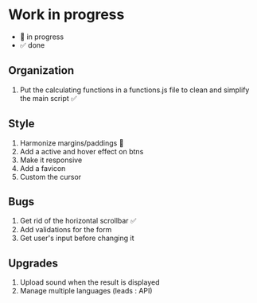 # Work in progress

- 🚀  in progress
- ✅  done

## Organization

1. Put the calculating functions in a functions.js file to clean and simplify the main script ✅  

## Style  

1. Harmonize margins/paddings 🚀
2. Add a active and hover effect on btns  
3. Make it responsive  
4. Add a favicon  
5. Custom the cursor  

## Bugs  

1. Get rid of the horizontal scrollbar ✅
2. Add validations for the form  
3. Get user's input before changing it  

## Upgrades

1. Upload sound when the result is displayed  
2. Manage multiple languages (leads : API)  
